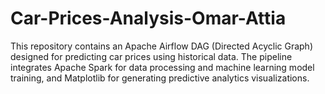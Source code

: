 # Car-Prices-Analysis-Omar-Attia
This repository contains an Apache Airflow DAG (Directed Acyclic Graph) designed for predicting car prices using historical data. The pipeline integrates Apache Spark for data processing and machine learning model training, and Matplotlib for generating predictive analytics visualizations.
